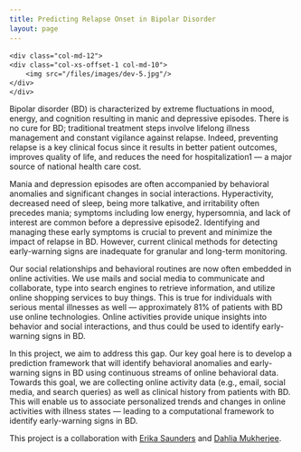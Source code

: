 ```yaml
--- 
title: Predicting Relapse Onset in Bipolar Disorder
layout: page
---
```


<div class="row">

    <div class="col-md-12">
	<div class="col-xs-offset-1 col-md-10">
	    <img src="/files/images/dev-5.jpg"/>
	</div>
    </div>
</div>

Bipolar disorder (BD) is characterized by extreme fluctuations in
mood, energy, and cognition resulting in manic and depressive
episodes. There is no cure for BD; traditional treatment steps
involve lifelong illness management and constant vigilance against
relapse. Indeed, preventing relapse is a key clinical focus since
it results in better patient outcomes, improves quality of life,
and reduces the need for hospitalization1 — a major source of
national health care cost.

Mania and depression episodes are often accompanied by behavioral
anomalies and significant changes in social interactions. Hyperactivity,
decreased need of sleep, being more talkative, and irritability
often precedes mania; symptoms including low energy, hypersomnia,
and lack of interest are common before a depressive episode2.
Identifying and managing these early symptoms is crucial to prevent
and minimize the impact of relapse in BD. However, current clinical
methods for detecting early-warning signs are inadequate for granular
and long-term monitoring.

Our social relationships and behavioral routines are now often
embedded in online activities. We use mails and social media to
communicate and collaborate, type into search engines to retrieve
information, and utilize online shopping services to buy things.
This is true for individuals with serious mental illnesses as well
— approximately 81% of patients with BD use online technologies.
Online activities provide unique insights into behavior and social
interactions, and thus could be used to identify early- warning
signs in BD.

In this project, we aim to address this gap. Our key goal here is
to develop a prediction framework that will identify behavioral
anomalies and early-warning signs in BD using continuous streams
of online behavioral data. Towards this goal, we are collecting online
activity data (e.g., email, social media, and search queries) as
well as clinical history from patients with BD. This will enable
us to associate personalized trends and changes in online activities
with illness states — leading to a computational framework to
identify early-warning signs in BD.

This project is a collaboration with
[Erika Saunders](https://profiles.psu.edu/profiles/display/112378)
and [Dahlia Mukherjee](https://profiles.psu.edu/profiles/display/158660182).


